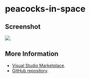# peacocks-in-space



## Screenshot
![](https://raw.githubusercontent.com/gerane/VSCodeThemes/master/gerane.Theme-peacocks-in-space/screenshot.png).


## More Information
* [Visual Studio Marketplace](https://marketplace.visualstudio.com/items/gerane.Theme-peacocks-in-space).
* [GitHub repository](https://github.com/gerane/VSCodeThemes).
